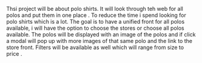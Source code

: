 Thsi project will be about polo shirts. It will look through teh web for all polos and put them in one place . To reduce the time i spend looking for polo shirts which is a lot. The goal is to have a unified front for all polos available, i will have the option to choose the stores or choose all polos available. The polos will be displayed with an image of the polos and if click a modal will pop up with more images of that same polo and the link to the store front. Filters will be available as well which will range from size to price .
